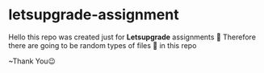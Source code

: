 # letsupgrade-assignment
Hello  this repo was created just for **Letsupgrade** assignments 📝
Therefore there are going to be random types of files 📂 in this repo 

~Thank You😉 
